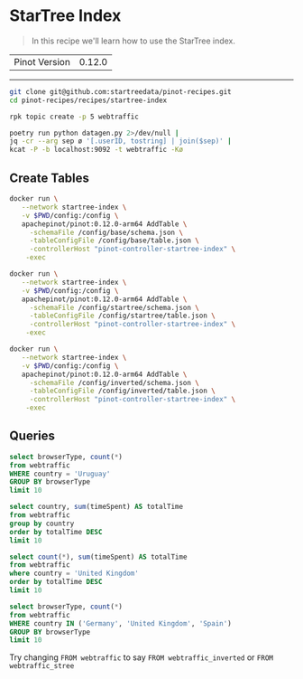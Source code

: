 # StarTree Index

> In this recipe we'll learn how to use the StarTree index.

<table>
  <tr>
    <td>Pinot Version</td>
    <td>0.12.0</td>
  </tr>
</table>

***

```bash
git clone git@github.com:startreedata/pinot-recipes.git
cd pinot-recipes/recipes/startree-index
```

```bash
rpk topic create -p 5 webtraffic
```

```bash
poetry run python datagen.py 2>/dev/null | 
jq -cr --arg sep ø '[.userID, tostring] | join($sep)' | 
kcat -P -b localhost:9092 -t webtraffic -Kø
```

## Create Tables

```bash
docker run \
   --network startree-index \
   -v $PWD/config:/config \
   apachepinot/pinot:0.12.0-arm64 AddTable \
     -schemaFile /config/base/schema.json \
     -tableConfigFile /config/base/table.json \
     -controllerHost "pinot-controller-startree-index" \
    -exec
```

```bash
docker run \
   --network startree-index \
   -v $PWD/config:/config \
   apachepinot/pinot:0.12.0-arm64 AddTable \
     -schemaFile /config/startree/schema.json \
     -tableConfigFile /config/startree/table.json \
     -controllerHost "pinot-controller-startree-index" \
    -exec
```

```bash
docker run \
   --network startree-index \
   -v $PWD/config:/config \
   apachepinot/pinot:0.12.0-arm64 AddTable \
     -schemaFile /config/inverted/schema.json \
     -tableConfigFile /config/inverted/table.json \
     -controllerHost "pinot-controller-startree-index" \
    -exec
```

## Queries

```sql
select browserType, count(*)
from webtraffic 
WHERE country = 'Uruguay'
GROUP BY browserType
limit 10
```

```sql
select country, sum(timeSpent) AS totalTime
from webtraffic
group by country
order by totalTime DESC
limit 10
```

```sql
select count(*), sum(timeSpent) AS totalTime
from webtraffic
where country = 'United Kingdom'
order by totalTime DESC
limit 10
```

```sql
select browserType, count(*)
from webtraffic
WHERE country IN ('Germany', 'United Kingdom', 'Spain')
GROUP BY browserType
limit 10
```

Try changing `FROM webtraffic` to say `FROM webtraffic_inverted` or `FROM webtraffic_stree`

